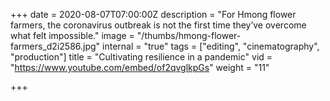 +++
date = 2020-08-07T07:00:00Z
description = "For Hmong flower farmers, the coronavirus outbreak is not the first time they’ve overcome what felt impossible."
image = "/thumbs/hmong-flower-farmers_d2i2586.jpg"
internal = "true"
tags = ["editing", "cinematography", "production"]
title = "Cultivating resilience in a pandemic"
vid = "https://www.youtube.com/embed/of2qvglkpGs"
weight = "11"

+++
